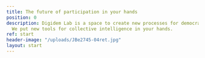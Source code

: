 ```yaml
---
title: The future of participation in your hands
position: 0
description: Digidem Lab is a space to create new processes for democratic participation.
  We put new tools for collective intelligence in your hands.
ref: start
header-image: "/uploads/JBe2745-04ret.jpg"
layout: start
---
```

